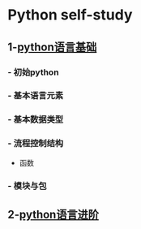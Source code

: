 # Python self-study
## 1-[python语言基础](https://github.com/Gracke/PYTHON-LEARN-Chinese-/tree/main/1.python%E8%AF%AD%E8%A8%80%E5%9F%BA%E7%A1%80)
### - 初始python
### - 基本语言元素
### - 基本数据类型
### - 流程控制结构
 - 函数
### - 模块与包
## 2-[python语言进阶](https://github.com/Gracke/PYTHON-LEARN-Chinese-/tree/main/2.python%E8%AF%AD%E8%A8%80%E8%BF%9B%E9%98%B6)   

